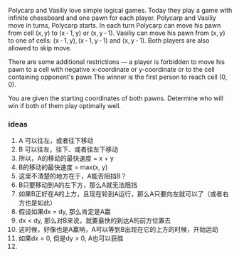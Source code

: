 Polycarp and Vasiliy love simple logical games. Today they play a game with infinite chessboard and one pawn for each player. Polycarp and Vasiliy move in turns, Polycarp starts. In each turn Polycarp can move his pawn from cell (x, y) to (x - 1, y) or (x, y - 1). Vasiliy can move his pawn from (x, y) to one of cells: (x - 1, y), (x - 1, y - 1) and (x, y - 1). Both players are also allowed to skip move.

There are some additional restrictions — a player is forbidden to move his pawn to a cell with negative x-coordinate or y-coordinate or to the cell containing opponent's pawn The winner is the first person to reach cell (0, 0).

You are given the starting coordinates of both pawns. Determine who will win if both of them play optimally well.


### ideas
1. A 可以往左，或者往下移动
2. B 可以往左，往下、或者往左下移动
3. 所以，A的移动的最快速度 = x + y
4. B的移动的最快速度 = max(x, y)
5. 这里不清楚的地方在于，A能否阻挡B？
6. B只要移动到A的左下方，那么A就无法阻挡
7. 如果B正好在A的上方，且现在轮到A运行，那么A只要向左就可以了（或者右方也是如此）
8. 假设如果dx = dy, 那么肯定是A赢
9. dx < dy, 那么对B来说，就要最快的到达A的前方位置去
10. 这时候，好像也是A赢呐，A可以等到B出现在它的上方的时候，开始运动
11. 如果dx = 0, 但是dy > 0, A也可以获胜
12. 